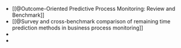- [[@Outcome-Oriented Predictive Process Monitoring: Review and Benchmark]]
- [[@Survey and cross-benchmark comparison of remaining time prediction methods in business process monitoring]]
-
-